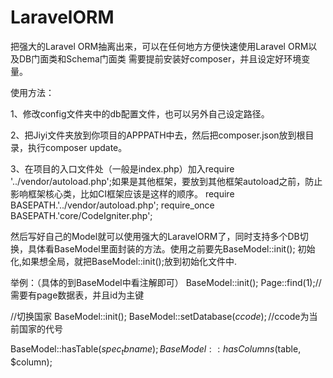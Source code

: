 # LaravelORM
把强大的Laravel ORM抽离出来，可以在任何地方方便快速使用Laravel ORM以及DB门面类和Schema门面类
需要提前安装好composer，并且设定好环境变量。

使用方法：

1、修改config文件夹中的db配置文件，也可以另外自己设定路径。

2、把Jiyi文件夹放到你项目的APPPATH中去，然后把composer.json放到根目录，执行composer update。

3、在项目的入口文件处（一般是index.php）加入require '../vendor/autoload.php';如果是其他框架，要放到其他框架autoload之前，防止影响框架核心类，比如CI框架应该是这样的顺序。
require BASEPATH.'../vendor/autoload.php';
require_once BASEPATH.'core/CodeIgniter.php';


然后写好自己的Model就可以使用强大的LaravelORM了，同时支持多个DB切换，具体看BaseModel里面封装的方法。使用之前要先BaseModel::init(); 初始化,如果想全局，就把BaseModel::init();放到初始化文件中.


举例：（具体的到BaseModel中看注解即可）
BaseModel::init();
Page::find(1);//需要有page数据表，并且id为主键

//切换国家
BaseModel::init();
BaseModel::setDatabase($ccode);//$ccode为当前国家的代号

BaseModel::hasTable($spec_tbname);
BaseModel::hasColumns($table, $column);




